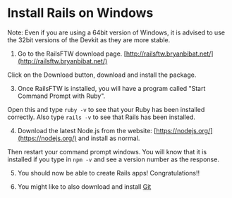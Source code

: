 # Install Rails on Windows

Note: Even if you are using a 64bit version of Windows, it is advised to use the 32bit versions of the Devkit as they are more stable.

01. Go to the RailsFTW download page. [http://railsftw.bryanbibat.net/](http://railsftw.bryanbibat.net/)

  Click on the Download button, download and install the package.


03. Once RailsFTW is installed, you will have a program called "Start Command Prompt with Ruby".

  Open this and type `ruby -v` to see that your Ruby has been installed correctly.
  Also type `rails -v` to see that Rails has been installed.

04. Download the latest Node.js from the website: [https://nodejs.org/](https://nodejs.org/) and install as normal.
    
Then restart your command prompt windows. You will know that it is installed if you type in `npm -v` and see a version number as the response.

05. You should now be able to create Rails apps! Congratulations!!

06. You might like to also download and install [Git](https://git-scm.com/)
